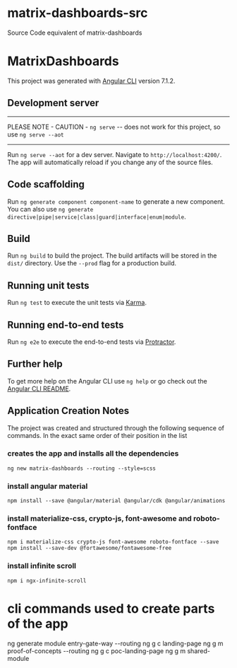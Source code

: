 # matrix-dashboards-src
Source Code equivalent of matrix-dashboards

# MatrixDashboards

This project was generated with [Angular CLI](https://github.com/angular/angular-cli) version 7.1.2.

## Development server

**************************************************************************************************
PLEASE NOTE - CAUTION - `ng serve`  --  does not work for this project, so use `ng serve --aot`
**************************************************************************************************
Run `ng serve --aot` for a dev server. Navigate to `http://localhost:4200/`. The app will automatically reload if you change any of the source files.

## Code scaffolding

Run `ng generate component component-name` to generate a new component. You can also use `ng generate directive|pipe|service|class|guard|interface|enum|module`.

## Build

Run `ng build` to build the project. The build artifacts will be stored in the `dist/` directory. Use the `--prod` flag for a production build.

## Running unit tests

Run `ng test` to execute the unit tests via [Karma](https://karma-runner.github.io).

## Running end-to-end tests

Run `ng e2e` to execute the end-to-end tests via [Protractor](http://www.protractortest.org/).

## Further help

To get more help on the Angular CLI use `ng help` or go check out the [Angular CLI README](https://github.com/angular/angular-cli/blob/master/README.md).

## Application Creation Notes

The project was created and structured through the following sequence of commands. In the exact same order of their position in the list

  ### creates the app and installs all the dependencies
    ng new matrix-dashboards --routing --style=scss 
  ### install angular material  
    npm install --save @angular/material @angular/cdk @angular/animations
  ### install materialize-css, crypto-js, font-awesome and roboto-fontface
    npm i materialize-css crypto-js font-awesome roboto-fontface --save 
    npm install --save-dev @fortawesome/fontawesome-free
  ### install infinite scroll
    npm i ngx-infinite-scroll

# cli commands used to create parts of the app
  ng generate module entry-gate-way --routing
  ng g c landing-page 
  ng g m proof-of-concepts --routing
  ng g c poc-landing-page
  ng g m shared-module
